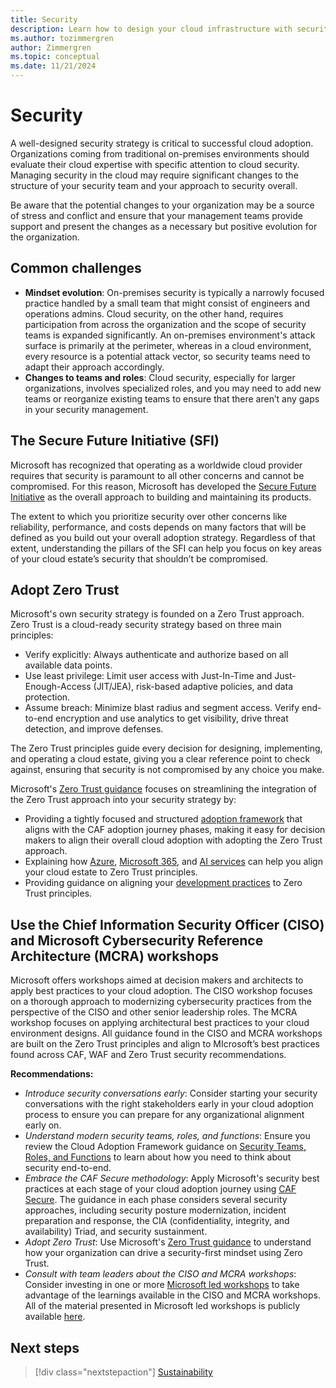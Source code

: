 ```yaml
---
title: Security
description: Learn how to design your cloud infrastructure with security in mind to protect your data and applications from unauthorized access, data breaches, and other security threats.
ms.author: tozimmergren
author: Zimmergren
ms.topic: conceptual
ms.date: 11/21/2024
---
```


# Security

A well-designed security strategy is critical to successful cloud adoption. Organizations coming from traditional on-premises environments should evaluate their cloud expertise with specific attention to cloud security. Managing security in the cloud may require significant changes to the structure of your security team and your approach to security overall.

Be aware that the potential changes to your organization may be a source of stress and conflict and ensure that your management teams provide support and present the changes as a necessary but positive evolution for the organization.

## Common challenges

- **Mindset evolution**: On-premises security is typically a narrowly focused practice handled by a small team that might consist of engineers and operations admins. Cloud security, on the other hand, requires participation from across the organization and the scope of security teams is expanded significantly. An on-premises environment's attack surface is primarily at the perimeter, whereas in a cloud environment, every resource is a potential attack vector, so security teams need to adapt their approach accordingly.
- **Changes to teams and roles**: Cloud security, especially for larger organizations, involves specialized roles, and you may need to add new teams or reorganize existing teams to ensure that there aren’t any gaps in your security management.

## The Secure Future Initiative (SFI)

Microsoft has recognized that operating as a worldwide cloud provider requires that security is paramount to all other concerns and cannot be compromised. For this reason, Microsoft has developed the [Secure Future Initiative](https://www.microsoft.com/trust-center/security/secure-future-initiative) as the overall approach to building and maintaining its products.

The extent to which you prioritize security over other concerns like reliability, performance, and costs depends on many factors that will be defined as you build out your overall adoption strategy. Regardless of that extent, understanding the pillars of the SFI can help you focus on key areas of your cloud estate’s security that shouldn’t be compromised.

## Adopt Zero Trust

Microsoft's own security strategy is founded on a Zero Trust approach. Zero Trust is a cloud-ready security strategy based on three main principles:

- Verify explicitly: Always authenticate and authorize based on all available data points.
- Use least privilege: Limit user access with Just-In-Time and Just-Enough-Access (JIT/JEA), risk-based adaptive policies, and data protection.
- Assume breach: Minimize blast radius and segment access. Verify end-to-end encryption and use analytics to get visibility, drive threat detection, and improve defenses.

The Zero Trust principles guide every decision for designing, implementing, and operating a cloud estate, giving you a clear reference point to check against, ensuring that security is not compromised by any choice you make.

Microsoft's [Zero Trust guidance](/security/zero-trust/zero-trust-overview) focuses on streamlining the integration of the Zero Trust approach into your security strategy by:

- Providing a tightly focused and structured [adoption framework](/security/zero-trust/adopt/zero-trust-adoption-overview) that aligns with the CAF adoption journey phases, making it easy for decision makers to align their overall cloud adoption with adopting the Zero Trust approach.
- Explaining how [Azure](/security/zero-trust/azure-infrastructure-overview), [Microsoft 365](/microsoft-365/security/microsoft-365-zero-trust?bc=%2fsecurity%2fzero-trust%2fbreadcrumb%2ftoc.json&toc=%2fsecurity%2fzero-trust%2ftoc.json), and [AI services](/security/zero-trust/copilots/apply-zero-trust-copilots-overview) can help you align your cloud estate to Zero Trust principles.
- Providing guidance on aligning your [development practices](/security/zero-trust/develop/overview) to Zero Trust principles.

## Use the Chief Information Security Officer (CISO) and Microsoft Cybersecurity Reference Architecture (MCRA) workshops

Microsoft offers workshops aimed at decision makers and architects to apply best practices to your cloud adoption. The CISO workshop focuses on a thorough approach to modernizing cybersecurity practices from the perspective of the CISO and other senior leadership roles. The MCRA workshop focuses on applying architectural best practices to your cloud environment designs. All guidance found in the CISO and MCRA workshops are built on the Zero Trust principles and align to MIcrosoft’s best practices found across CAF, WAF and Zero Trust security recommendations.

**Recommendations:**

- *Introduce security conversations early*: Consider starting your security conversations with the right stakeholders early in your cloud adoption process to ensure you can prepare for any organizational alignment early on.
- *Understand modern security teams, roles, and functions*: Ensure you review the Cloud Adoption Framework guidance on [Security Teams, Roles, and Functions](../../secure/teams-roles.md) to learn about how you need to think about security end-to-end.
- *Embrace the CAF Secure methodology*: Apply Microsoft's security best practices at each stage of your cloud adoption journey using [CAF Secure](../../secure/overview.md). The guidance in each phase considers several security approaches, including security posture modernization, incident preparation and response, the CIA (confidentiality, integrity, and availability) Triad, and security sustainment.
- *Adopt Zero Trust*: Use Microsoft's [Zero Trust guidance](/security/zero-trust/zero-trust-overview) to understand how your organization can drive a security-first mindset using Zero Trust.
- *Consult with team leaders about the CISO and MCRA workshops*: Consider investing in one or more [Microsoft led workshops](/security/adoption/adoption#microsoft-led-workshops) to take advantage of the learnings available in the CISO and MCRA workshops. All of the material presented in Microsoft led workshops is publicly available [here](/security/adoption/adoption).

## Next steps

> [!div class="nextstepaction"]
> [Sustainability](sustainability.md)
